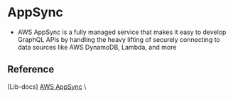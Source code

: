 # AppSync

 - AWS AppSync is a fully managed service that makes it easy to develop GraphQL APIs by handling the heavy lifting of securely connecting to data sources like AWS DynamoDB, Lambda, and more

## Reference
[Lib-docs] [AWS AppSync](https://aws.amazon.com/appsync/) \